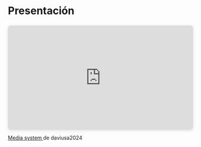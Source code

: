 # Presentación
<div style="position: relative; width: 100%; height: 0; padding-top: 56.2500%;
 padding-bottom: 0; box-shadow: 0 2px 8px 0 rgba(63,69,81,0.16); margin-top: 1.6em; margin-bottom: 0.9em; overflow: hidden;
 border-radius: 8px; will-change: transform;">
  <iframe loading="lazy" style="position: absolute; width: 100%; height: 100%; top: 0; left: 0; border: none; padding: 0;margin: 0;"
    src="https://www.canva.com/design/DAGWDSN2_nE/beNgGTsW9yO6oA7lmCYRGA/view?embed" allowfullscreen="allowfullscreen" allow="fullscreen">
  </iframe>
</div>

<a href="https://www.canva.com/design/DAGWDSN2_nE/beNgGTsW9yO6oA7lmCYRGA/view?utm_content=DAGWDSN2_nE&utm_campaign=designshare&utm_medium=embeds&utm_source=link" 
   target="_blank" rel="noopener">
   Media system
</a> de daviusa2024
